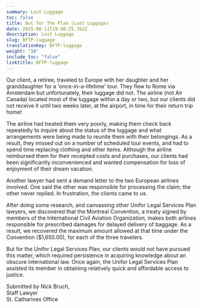 ```yaml
---
summary: Lost Luggage
toc: false
title: But for The Plan (Lost Luggage)
date: 2025-08-11T19:48:25.762Z
description: Lost Luggage
slug: BFTP-luggage
translationKey: BFTP-luggage
weight: "10"
include_toc: "false"
linktitle: BFTP-luggage
---
```

Our client, a retiree, traveled to Europe with her daughter and her granddaughter for a 'once-in-a-lifetime' tour. They flew to Rome via Amsterdam but unfortunately, their luggage did not. The airline (not Air Canada) located most of the luggage within a day or two, but our clients did not receive it until two weeks later, at the airport, in time for their return trip home!

The airline had treated them very poorly, making them check back repeatedly to inquire about the status of the luggage and what arrangements were being made to reunite them with their belongings. As a result, they missed out on a number of scheduled tour events, and had to spend time replacing clothing and other items. Although the airline reimbursed them for their receipted costs and purchases, our clients had been significantly inconvenienced and wanted compensation for loss of enjoyment of their dream vacation.

Another lawyer had sent a demand letter to the two European airlines involved. One said the other was responsible for processing the claim; the other never replied. In frustration, the clients came to us.

After doing some research, and canvassing other Unifor Legal Services Plan lawyers, we discovered that the Montreal Convention, a treaty signed by members of the International Civil Aviation Organization, makes both airlines responsible for prescribed damages for delayed delivery of baggage. As a result, we recovered the maximum amount allowed at that time under the Convention ($1,650.00), for each of the three travelers.

But for the Unifor Legal Services Plan, our clients would not have pursued this matter, which required persistence in acquiring knowledge about an obscure international law. Once again, the Unifor Legal Services Plan assisted its member in obtaining relatively quick and affordable access to justice.

Submitted by Nick Bruch,  
Staff Lawyer  
St. Catharines Office